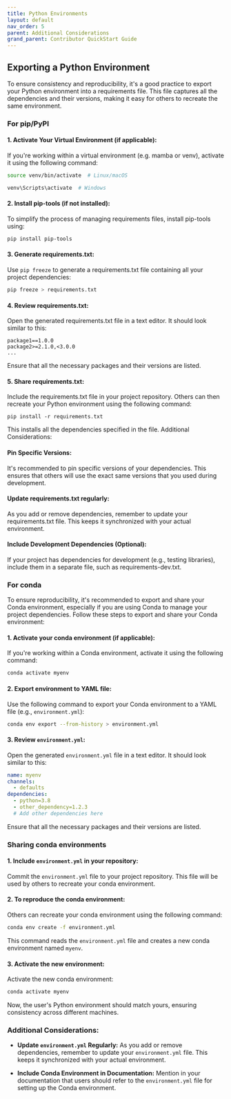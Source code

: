```yaml
---
title: Python Environments
layout: default
nav_order: 5
parent: Additional Considerations
grand_parent: Contributor QuickStart Guide
---
```


## Exporting a Python Environment

To ensure consistency and reproducibility, it's a good practice to export your Python environment into a requirements file. This file captures all the dependencies and their versions, making it easy for others to recreate the same environment.

### For pip/PyPI

#### 1. Activate Your Virtual Environment (if applicable):

If you're working within a virtual environment (e.g. mamba or venv), activate it using the following command:
```bash
source venv/bin/activate  # Linux/macOS
```
```bash
venv\Scripts\activate  # Windows
```

#### 2. Install pip-tools (if not installed):

To simplify the process of managing requirements files, install pip-tools using:

```bash
pip install pip-tools
```

#### 3. Generate requirements.txt:

Use `pip freeze` to generate a requirements.txt file containing all your project dependencies:

```bash
pip freeze > requirements.txt
```

#### 4. Review requirements.txt:

Open the generated requirements.txt file in a text editor. It should look similar to this:

```plaintext
package1==1.0.0
package2>=2.1.0,<3.0.0
...
```

Ensure that all the necessary packages and their versions are listed.

#### 5. Share requirements.txt:

Include the requirements.txt file in your project repository. Others can then recreate your Python environment using the following command:

```
pip install -r requirements.txt
```

This installs all the dependencies specified in the file.
 Additional Considerations:

#### Pin Specific Versions:
    
It's recommended to pin specific versions of your dependencies. This ensures that others will use the exact same versions that you used during development.

#### Update requirements.txt regularly:
    
As you add or remove dependencies, remember to update your requirements.txt file. This keeps it synchronized with your actual environment.

#### Include Development Dependencies (Optional):
    
If your project has dependencies for development (e.g., testing libraries), include them in a separate file, such as requirements-dev.txt.

### For conda

To ensure reproducibility, it's recommended to export and share your Conda environment, especially if you are using Conda to manage your project dependencies. Follow these steps to export and share your Conda environment:

#### 1. Activate your conda environment (if applicable):

If you're working within a Conda environment, activate it using the following command:

```bash
conda activate myenv
```

#### 2. Export environment to YAML file:

Use the following command to export your Conda environment to a YAML file (e.g., `environment.yml`):

```bash
conda env export --from-history > environment.yml
```

#### 3. Review `environment.yml`:

Open the generated `environment.yml` file in a text editor. It should look similar to this:

```yaml
name: myenv
channels:
  - defaults
dependencies:
  - python=3.8
  - other_dependency=1.2.3
  # Add other dependencies here
```

Ensure that all the necessary packages and their versions are listed.

### Sharing conda environments

#### 1. Include `environment.yml` in your repository:

Commit the `environment.yml` file to your project repository. This file will be used by others to recreate your conda environment.

#### 2. To reproduce the conda environment:

Others can recreate your conda environment using the following command:

```bash
conda env create -f environment.yml
```

This command reads the `environment.yml` file and creates a new conda environment named `myenv`.

#### 3. Activate the new environment:

Activate the new conda environment:

```bash
conda activate myenv
```

Now, the user's Python environment should match yours, ensuring consistency across different machines.

### Additional Considerations:

- **Update `environment.yml` Regularly:**
  As you add or remove dependencies, remember to update your `environment.yml` file. This keeps it synchronized with your actual environment.

- **Include Conda Environment in Documentation:**
  Mention in your documentation that users should refer to the `environment.yml` file for setting up the Conda environment.
